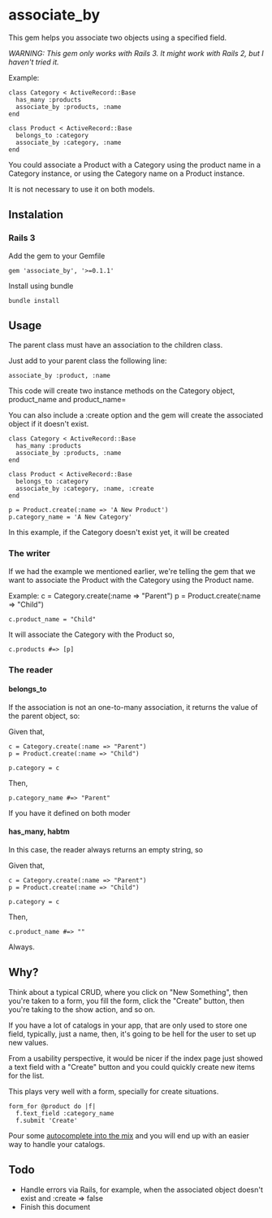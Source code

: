 # associate_by

This gem helps you associate two objects using a specified field.

*WARNING: This gem only works with Rails 3. It might work with Rails 2, but I haven't tried it.*

Example:

    class Category < ActiveRecord::Base
      has_many :products
      associate_by :products, :name
    end

    class Product < ActiveRecord::Base
      belongs_to :category
      associate_by :category, :name
    end

You could associate a Product with a Category using the product name in a Category instance, or using the Category name on a Product instance.

It is not necessary to use it on both models.

## Instalation

### Rails 3

Add the gem to your Gemfile

    gem 'associate_by', '>=0.1.1'

Install using bundle

    bundle install

## Usage

The parent class must have an association to the children class.

Just add to your parent class the following line:

    associate_by :product, :name

This code will create two instance methods on the Category object, product_name and product_name=

You can also include a :create option and the gem will create the associated object if it doesn't exist.

    class Category < ActiveRecord::Base
      has_many :products
      associate_by :products, :name
    end

    class Product < ActiveRecord::Base
      belongs_to :category
      associate_by :category, :name, :create
    end

    p = Product.create(:name => 'A New Product')
    p.category_name = 'A New Category'

In this example, if the Category doesn't exist yet, it will be created

### The writer

If we had the example we mentioned earlier, we're telling the gem that we want to associate the 
Product with the Category using the Product name.

Example:
    c = Category.create(:name => "Parent")
    p = Product.create(:name => "Child")
    
    c.product_name = "Child"
    
It will associate the Category with the Product so, 

    c.products #=> [p]

### The reader

#### belongs_to

If the association is not an one-to-many association, it returns the value of the parent object, so:

Given that,

    c = Category.create(:name => "Parent")
    p = Product.create(:name => "Child")
    
    p.category = c

Then,

    p.category_name #=> "Parent"

If you have it defined on both moder
#### has_many, habtm

In this case, the reader always returns an empty string, so

Given that,

    c = Category.create(:name => "Parent")
    p = Product.create(:name => "Child")

    p.category = c

Then,
    
    c.product_name #=> ""

Always.

## Why?

Think about a typical CRUD, where you click on "New Something", then you're taken to a form, you fill the form, click the "Create" button, then you're taking to the show action, and so on.

If you have a lot of catalogs in your app, that are only used to store one field, typically, just a name, then, it's going to be hell for the user to set up new values.

From a usability perspective, it would be nicer if the index page just showed a text field with a "Create" button and you could quickly create new items for the list.

This plays very well with a form, specially for create situations.

    form_for @product do |f|
      f.text_field :category_name
      f.submit 'Create'

Pour some [autocomplete into the mix](http://github.com/crowdint/rails3-jquery-autocomplete) and you will end up with an easier way to handle your catalogs.

## Todo

* Handle errors via Rails, for example, when the associated object doesn't exist and :create => false
* Finish this document
